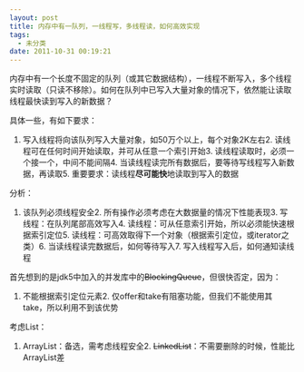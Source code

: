 ```yaml
---
layout: post
title: 内存中有一队列，一线程写，多线程读，如何高效实现
tags:
  - 未分类
date: 2011-10-31 00:19:21
---
```


内存中有一个长度不固定的队列（或其它数据结构），一线程不断写入，多个线程实时读取（只读不移除）。如何在队列中已写入大量对象的情况下，依然能让读取线程最快读到写入的新数据？

具体一些，有如下要求：

1.  写入线程将向该队列写入大量对象，如50万个以上，每个对象2K左右2.  读线程可在任何时间开始读取，并可从任意一个索引开始3.  读线程读取时，必须一个接一个，中间不能间隔4.  当读线程读完所有数据后，要等待写线程写入新数据，再读取5.  重要要求：读线程**尽可能快**地读取到写入的数据

分析：

1.  该队列必须线程安全2.  所有操作必须考虑在大数据量的情况下性能表现3.  写线程：在队列尾部高效写入4.  读线程：可从任意索引开始，所以必须能快速根据索引定位5.  读线程：可高效取得下一个对象（根据索引定位，或iterator之类）6.  当读线程读完数据后，如何等待写入7.  写入线程写入后，如何通知读线程

首先想到的是jdk5中加入的并发库中的<strike>BlockingQueue</strike>，但很快否定，因为：

1.  不能根据索引定位元素2.  仅offer和take有阻塞功能，但我们不能使用其take，所以利用不到该优势

考虑List：

1.  ArrayList：备选，需考虑线程安全2.  <strike>LinkedList</strike>：不需要删除的时候，性能比ArrayList差